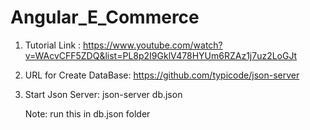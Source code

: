 # Angular_E_Commerce

1. Tutorial Link : https://www.youtube.com/watch?v=WAcvCFF5ZDQ&list=PL8p2I9GklV478HYUm6RZAz1j7uz2LoGJt
2. URL for Create DataBase: https://github.com/typicode/json-server

3. Start Json Server: json-server db.json


    Note: run this in db.json folder 